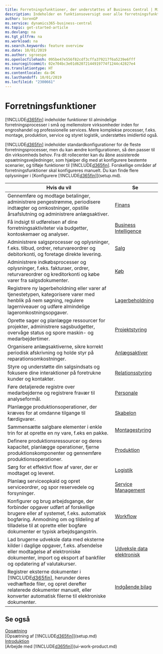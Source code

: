 ```yaml
---
title: Forretningsfunktioner, der understøttes af Business Central | Microsoft Docs
description: Indeholder en funktionsoversigt over alle forretningsfunktioner og afdelinger, der understøttes af funktionalitetsområder som Finans, Lager og Projektstyring.
author: SorenGP
ms.service: dynamics365-business-central
ms.topic: get-started-article
ms.devlang: na
ms.tgt_pltfrm: na
ms.workload: na
ms.search.keywords: feature overview
ms.date: 10/01/2019
ms.author: sgroespe
ms.openlocfilehash: 095be47e556f82cdf3cffa379217f6a5239e6fff
ms.sourcegitcommit: 02e704bc3e01d62072144919774f1244c42827e4
ms.translationtype: HT
ms.contentlocale: da-DK
ms.lasthandoff: 10/01/2019
ms.locfileid: "2300661"
---
```

# <a name="business-functionality"></a>Forretningsfunktioner
[!INCLUDE[d365fin](includes/d365fin_md.md)] indeholder funktioner til almindelige forretningsprocesser i små og mellemstore virksomheder inden for engroshandel og professionelle services. Mere komplekse processer, f.eks. montage, produktion, service og styret logistik, understøttes imidlertid også.

[!INCLUDE[d365fin](includes/d365fin_md.md)] indeholder standardkonfigurationer for de fleste forretningsprocesser, men du kan ændre konfigurationen, så den passer til din virksomheds behov. Fra dit rollecenter kan du åbne assisterede opsætningsvejledninger, som hjælper dig med at konfigurere bestemte scenarier, og tilføje funktioner til [!INCLUDE[d365fin](includes/d365fin_md.md)]. Forskellige områder af forretningsfunktioner skal konfigureres manuelt. Du kan finde flere oplysninger i [Konfigurere [!INCLUDE[d365fin](includes/d365fin_md.md)]](setup.md).

| Hvis du vil | Se |
| --- | --- |
|Gennemføre og modtage betalinger, administrere pengestrømme, periodisere indtægter og omkostninger, opstille årsafslutning og administrere anlægsaktiver.|[Finans](finance.md)|
|Få indsigt til udførelsen af dine forretningsaktiviteter via budgetter, kontoskemaer og analyser.|[Business Intelligence](bi.md)|
|Administrere salgsprocesser og oplysninger, f.eks. tilbud, ordrer, returvareordrer og debitorkonti, og foretage direkte levering.|[Salg](sales-manage-sales.md)|
|Administrere indkøbsprocesser og oplysninger, f.eks. fakturaer, ordrer, returvareordrer og kreditorkonti og købe varer fra salgsdokumenter. |[Køb](purchasing-manage-purchasing.md)|
|Registrere ny lagerbeholdning eller varer af tjenestetypen, kategorisere varer med henblik på nem søgning, regulere lagerniveauer og udføre almindelige lageromkostningsopgaver.|[Lagerbeholdning](inventory-manage-inventory.md)|
|Oprette sager og planlægge ressourcer for projekter, administrere sagsbudgetter, overvåge status og spore maskin- og medarbejdertimer.|[Projektstyring](projects-manage-projects.md)|
|Organisere anlægsaktiverne, sikre korrekt periodisk afskrivning og holde styr på reparationsomkostninger.|[Anlægsaktiver](fa-manage.md)|
|Styre og understøtte din salgsindsats og fokusere dine interaktioner på foretrukne kunder og kontakter.|[Relationsstyring](marketing-relationship-management.md)|
|Føre detaljerede registre over medarbejderne og registrere fravær til analyseformål. |[Personale](hr-manage-human-resources.md)|
|Planlægge produktionsoperationer, der kræves for at omdanne tilgange til færdigvarer.|[Skabelon](production-planning.md)|
|Sammensætte salgbare elementer i enkle trin for at oprette en ny vare, f.eks en pakke.|[Montagestyring](assembly-assemble-items.md)|
|Definere produktionsressourcer og deres kapacitet, planlægge operationer, fjerne produktionskomponenter og gennemføre produktionsoperationer.|[Produktion](production-manage-manufacturing.md)|
|Sørg for et effektivt flow af varer, der er modtaget og leveret.|[Logistik](warehouse-manage-warehouse.md)|
|Planlæg serviceopkald og opret serviceordrer, og spor reservedele og forsyninger.|[Service Management](service-service.md)|
|Konfigurer og brug arbejdsgange, der forbinder opgaver udført af forskellige brugere eller af systemet, f.eks. automatisk bogføring. Anmodning om og tildeling af tilladelse til at oprette eller bogføre dokumenter er typisk arbejdsgangstrin.|[Workflow](across-workflow.md)|
|Lad brugerne udveksle data med eksterne kilder i daglige opgaver, f.eks. afsendelse eller modtagelse af elektroniske dokumenter, import og eksport af bankfiler og opdatering af valutakurser.|[Udveksle data elektronisk](across-data-exchange.md)|
|Registrer eksterne dokumenter i [!INCLUDE[d365fin](includes/d365fin_md.md)], herunder deres vedhæftede filer, og opret derefter relaterede dokumenter manuelt, eller konverter automatisk filerne til elektroniske dokumenter.|[Indgående bilag](across-income-documents.md)|

## <a name="see-also"></a>Se også
[Opsætning](admin-setup-and-administration.md)  
[Opsætning af [!INCLUDE[d365fin](includes/d365fin_md.md)]](setup.md)  
[Introduktion](product-get-started.md)  
[Arbejde med [!INCLUDE[d365fin](includes/d365fin_md.md)]](ui-work-product.md)  

